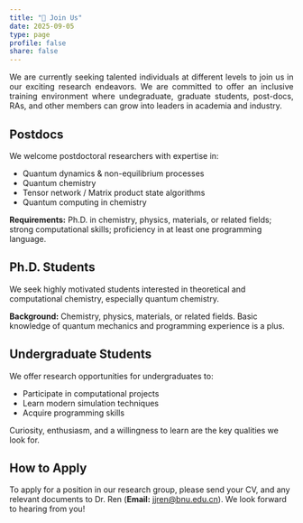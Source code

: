 ```yaml
---
title: "🌟 Join Us"
date: 2025-09-05
type: page
profile: false
share: false
---
```


<div align="justify">
We are currently seeking talented individuals at different
levels to join us in our exciting research endeavors. We are
committed to offer an inclusive training environment where
undegraduate, graduate students, post-docs, RAs, and other
members can grow into leaders in academia and industry.
</div>

## Postdocs

We welcome postdoctoral researchers with expertise in:

-   Quantum dynamics & non-equilibrium processes
-   Quantum chemistry
-   Tensor network / Matrix product state algorithms
-   Quantum computing in chemistry

**Requirements:** Ph.D. in chemistry, physics, materials, or related fields; strong computational skills; proficiency in at least one programming language.

## Ph.D. Students

We seek highly motivated students interested in
theoretical and computational chemistry, especially quantum
chemistry.

**Background:** Chemistry, physics, materials, or related
fields.  Basic knowledge of quantum mechanics and programming
experience is a plus.

## Undergraduate Students

We offer research opportunities for undergraduates to:

-   Participate in computational projects
-   Learn modern simulation techniques
-   Acquire programming skills 
    
Curiosity, enthusiasm, and a willingness to learn are the key qualities we look for.

## How to Apply

To apply for a position in our research group, please send your
CV, and any relevant documents to Dr. Ren (**Email:**
jjren@bnu.edu.cn). We look forward to hearing from you!

